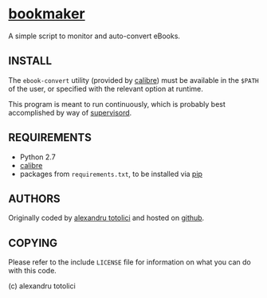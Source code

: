 [bookmaker][]
=============

A simple script to monitor and auto-convert eBooks.



INSTALL
-------

The `ebook-convert` utility (provided by [calibre][]) must be available in the
`$PATH` of the user, or specified with the relevant option at runtime.

This program is meant to run continuously, which is probably best accomplished
by way of [supervisord][].



REQUIREMENTS
------------

* Python 2.7
* [calibre][]
* packages from `requirements.txt`, to be installed via [pip][]



AUTHORS
-------

Originally coded by [alexandru totolici][] and hosted on [github][bookmaker].



COPYING
-------

Please refer to the include `LICENSE` file for information on what you can do
with this code.

(c) alexandru totolici



[bookmaker]: https://github.com/xorbyte/bookmaker/
[calibre]: http://calibre-ebook.com/
[pip]: http://pypi.python.org/pypi/pip
[supervisord]: http://supervisord.org/
[alexandru totolici]: http://alexandrutotolici.com
